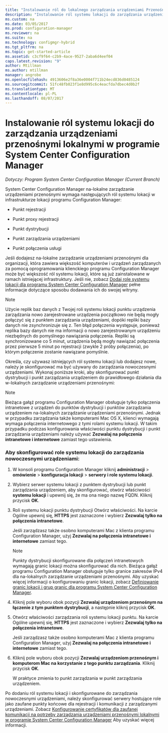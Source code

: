 ```yaml
---
title: "Instalowanie ról do lokalnego zarządzania urządzeniami Przenośnymi — programu Configuration Manager | Dokumentacja firmy Microsoft"
description: "Instalowanie ról systemu lokacji do zarządzania urządzeniami przenośnymi lokalnymi w programie System Center Configuration Manager."
ms.custom: na
ms.date: 03/05/2017
ms.prod: configuration-manager
ms.reviewer: na
ms.suite: na
ms.technology: configmgr-hybrid
ms.tgt_pltfrm: na
ms.topic: get-started-article
ms.assetid: c3cf9f64-c2b9-4ace-9527-2aba6d4eef04
caps.latest.revision: "9"
author: Mtillman
ms.author: mtillman
manager: angrobe
ms.openlocfilehash: 4913606e2f8a36e0004f711b24ecd836d0485124
ms.sourcegitcommit: 51fc48fb023f1e8d995c6c4eacfda7dbec4d0b2f
ms.translationtype: MT
ms.contentlocale: pl-PL
ms.lasthandoff: 08/07/2017
---
```

# <a name="install-site-system-roles-for-on-premises-mobile-device-management-in-system-center-configuration-manager"></a>Instalowanie ról systemu lokacji do zarządzania urządzeniami przenośnymi lokalnymi w programie System Center Configuration Manager

*Dotyczy: Program System Center Configuration Manager (Current Branch)*

System Center Configuration Manager na\-lokalne zarządzanie urządzeniami przenośnymi wymaga następujących ról systemu lokacji w infrastrukturze lokacji programu Configuration Manager:  

-   Punkt rejestracji  

-   Punkt proxy rejestracji  

-   Punkt dystrybucji  

-   Punkt zarządzania urządzeniami  

-   Punkt połączenia usługi  

 Jeśli dodajesz na\-lokalne zarządzanie urządzeniami przenośnymi dla organizacji, która zawiera większość komputerów i urządzeń zarządzanych za pomocą oprogramowania klienckiego programu Configuration Manager może być większość ról systemu lokacji, które są już zainstalowane w ramach istniejącej infrastruktury. Jeśli nie, zobacz [Dodaj role systemu lokacji dla programu System Center Configuration Manager](../../core/servers/deploy/configure/add-site-system-roles.md) pełne informacje dotyczące sposobu dodawania ich do swojej witryny.  

> [!NOTE]  
>  Użycie replik baz danych z Twojej roli systemu lokacji punktu urządzenia zarządzania nowo zarejestrowane urządzenia początkowo nie będą mogły połączyć się z punktem zarządzania urządzeniami, dopóki repliki bazy danych nie zsynchronizuje się z. Ten błąd połączenia występuje, ponieważ replika bazy danych nie ma informacji o nowo zarejestrowanym urządzeniu niezbędnych do pomyślnego nawiązania połączenia. Repliki są synchronizowane co 5 minut, urządzenia będą mogły nawiązać połączenia przez pierwsze 5 minut po rejestracji (zwykle 2 próby połączenia), po którym połączenie zostanie nawiązane pomyślnie.  

 Określa, czy używasz istniejących ról systemu lokacji lub dodajesz nowe, należy je skonfigurować ma być używany do zarządzania nowoczesnymi urządzeniami. Wykonaj poniższe kroki, aby skonfigurować punkt dystrybucji i punkt zarządzania urządzeniem do prawidłowego działania dla w\-lokalnych zarządzanie urządzeniami przenośnymi:  

> [!NOTE]  
>  Bieżąca gałąź programu Configuration Manager obsługuje tylko połączenia intranetowe z urządzeń do punktów dystrybucji i punktów zarządzania urządzeniem na\-lokalnych zarządzanie urządzeniami przenośnymi. Jednak w przypadku zarządzania także komputerami Mac OS X, klienci wymagają wymaga połączenia internetowego z tymi rolami systemu lokacji. W takim przypadku podczas konfigurowania właściwości punktu dystrybucji i punkt zarządzania urządzeniami należy używać **Zezwalaj na połączenia intranetowe i internetowe** zamiast tego ustawienia.  

### <a name="to-configure-site-system-roles-to-manage-modern-devices"></a>Aby skonfigurować role systemu lokacji do zarządzania nowoczesnymi urządzeniami:  

1.  W konsoli programu Configuration Manager kliknij **administracji** > **omówienie** > **konfiguracja lokacji** > **serwery i role systemu lokacji**.  

2.  Wybierz serwer systemu lokacji z punktem dystrybucji lub punkt zarządzania urządzeniem, aby skonfigurować, otwórz właściwości **systemu lokacji** i upewnij się, że ma ona niego nazwę FQDN. Kliknij przycisk **OK**.  

3.  Roli systemu lokacji punktu dystrybucji Otwórz właściwości. Na karcie Ogólne upewnij się, **HTTPS** jest zaznaczone i wybierz **Zezwalaj tylko na połączenia intranetowe**.  

     Jeśli zarządzasz także osobno komputerami Mac z klienta programu Configuration Manager, użyj **Zezwalaj na połączenia intranetowe i internetowe** zamiast tego.  

    > [!NOTE]  
    >  Punkty dystrybucji skonfigurowane dla połączeń intranetowych wymagają granic lokacji można skonfigurować dla nich. Bieżąca gałąź programu Configuration Manager obsługuje tylko granice zakresów IPv4 dla na\-lokalnych zarządzanie urządzeniami przenośnymi. Aby uzyskać więcej informacji o konfigurowaniu granic lokacji, zobacz [Definiowanie granic lokacji i grup granic dla programu System Center Configuration Manager](../../core/servers/deploy/configure/define-site-boundaries-and-boundary-groups.md).  

4.  Kliknij pole wyboru obok pozycji **Zezwalaj urządzeniom przenośnym na łączenie z tym punktem dystrybucji**, a następnie kliknij przycisk **OK**.  

5.  Otwórz właściwości zarządzania roli systemu lokacji punktu. Na karcie Ogólne upewnij się, **HTTPS** jest zaznaczone i wybierz **Zezwalaj tylko na połączenia intranetowe**.  

     Jeśli zarządzasz także osobno komputerami Mac z klienta programu Configuration Manager, użyj **Zezwalaj na połączenia intranetowe i internetowe** zamiast tego.  

6.  Kliknij pole wyboru obok pozycji **Zezwalaj urządzeniom przenośnym i komputerom Mac na korzystanie z tego punktu zarządzania**. Kliknij przycisk **OK**.  

     W praktyce zmienia to punkt zarządzania w punkt zarządzania urządzeniem.  

 Po dodaniu ról systemu lokacji i skonfigurowane do zarządzania nowoczesnymi urządzeniami, należy skonfigurować serwery hostujące role jako zaufane punkty końcowe dla rejestracji i komunikacji z zarządzanymi urządzeniami. Zobacz [Konfigurowanie certyfikatów dla zaufanej komunikacji na potrzeby zarządzania urządzeniami przenośnymi lokalnymi w programie System Center Configuration Manager](../../mdm/get-started/set-up-certificates-on-premises-mdm.md) Aby uzyskać więcej informacji.  
